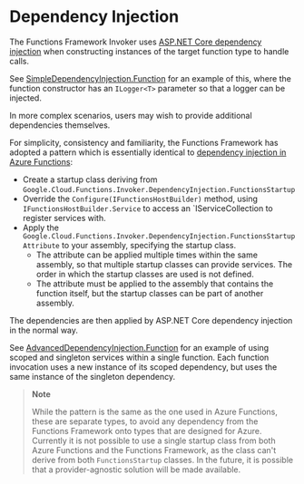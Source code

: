 # Dependency Injection

The Functions Framework Invoker uses [ASP.NET Core dependency
injection](https://docs.microsoft.com/en-us/aspnet/core/fundamentals/dependency-injection)
when constructing instances of the target function type to handle
calls.

See [SimpleDependencyInjection.Function](../examples/Google.Cloud.Functions.Examples.SimpleDependencyInjection/Function.cs)
for an example of this, where the function constructor has an
`ILogger<T>` parameter so that a logger can be injected.

In more complex scenarios, users may wish to provide additional dependencies themselves.

For simplicity, consistency and familiarity, the Functions Framework has adopted a pattern which is
essentially identical to
[dependency injection in Azure Functions](https://docs.microsoft.com/en-us/azure/azure-functions/functions-dotnet-dependency-injection):

- Create a startup class deriving from `Google.Cloud.Functions.Invoker.DependencyInjection.FunctionsStartup`
- Override the `Configure(IFunctionsHostBuilder)` method, using `IFunctionsHostBuilder.Service` to access
  an `IServiceCollection to register services with.
- Apply the `Google.Cloud.Functions.Invoker.DependencyInjection.FunctionsStartupAttribute` to your assembly,
  specifying the startup class.
  - The attribute can be applied multiple times within the same assembly, so that multiple startup classes
    can provide services. The order in which the startup classes are used is not defined.
  - The attribute must be applied to the assembly that contains the function itself, but the startup classes
    can be part of another assembly.

The dependencies are then applied by ASP.NET Core dependency injection in the normal way.

See [AdvancedDependencyInjection.Function](../examples/Google.Cloud.Functions.Examples.AdvancedDependencyInjection/Function.cs)
for an example of using scoped and singleton services within a single function. Each function invocation uses
a new instance of its scoped dependency, but uses the same instance of the singleton dependency.

> **Note**
>
> While the pattern is the same as the one used in Azure Functions, these are separate types, to avoid
> any dependency from the Functions Framework onto types that are designed for Azure.
> Currently it is not possible to use a single startup class from both Azure Functions and the Functions Framework,
> as the class can't derive from both `FunctionsStartup` classes. In the future, it is possible that
> a provider-agnostic solution will be made available.
